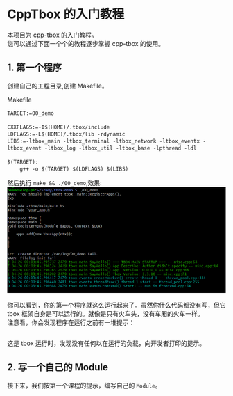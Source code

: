 # CppTbox 的入门教程

本项目为 [cpp-tbox](https://gitee.com/cpp-master/cpp-tbox) 的入门教程。  
您可以通过下面一个个的教程逐步掌握 cpp-tbox 的使用。  

## 1. 第一个程序
创建自己的工程目录,创建 Makefile。

Makefile
```
TARGET:=00_demo

CXXFLAGS:=-I$(HOME)/.tbox/include
LDFLAGS:=-L$(HOME)/.tbox/lib -rdynamic
LIBS:=-ltbox_main -ltbox_terminal -ltbox_network -ltbox_eventx -ltbox_event -ltbox_log -ltbox_util -ltbox_base -lpthread -ldl

$(TARGET):
	g++ -o $(TARGET) $(LDFLAGS) $(LIBS)
```

然后执行 `make && ./00_demo`,效果:
![执行效果](images/first-demo.png)

你可以看到，你的第一个程序就这么运行起来了。虽然你什么代码都没有写，但它 tbox 框架自身是可以运行的。就像是只有火车头，没有车厢的火车一样。  
注意看，你会发现程序在运行之前有一堆提示：
```

```
这是 tbox 运行时，发现没有任何以在运行的负载，向开发者打印的提示。

## 2. 写一个自己的 Module
接下来，我们按第一个课程的提示，编写自己的 `Module`。
